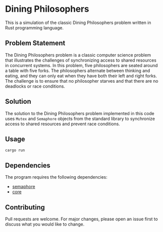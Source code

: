 # Dining Philosophers

This is a simulation of the classic Dining Philosophers problem written in Rust programming language.

## Problem Statement

The Dining Philosophers problem is a classic computer science problem that illustrates the challenges of synchronizing access to shared resources in concurrent systems. In this problem, five philosophers are seated around a table with five forks. The philosophers alternate between thinking and eating, and they can only eat when they have both their left and right forks. The challenge is to ensure that no philosopher starves and that there are no deadlocks or race conditions.

## Solution

The solution to the Dining Philosophers problem implemented in this code uses `Mutex` and `Semaphore` objects from the standard library to synchronize access to shared resources and prevent race conditions.

## Usage

`cargo run`

## Dependencies

The program requires the following dependencies:

- [semaphore](https://crates.io/crates/semaphore)
- [core](https://doc.rust-lang.org/core/)

## Contributing

Pull requests are welcome. For major changes, please open an issue first to discuss what you would like to change.
